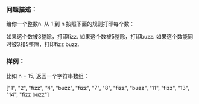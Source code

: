 ### 问题描述：
给你一个整数n. 从 1 到 n 按照下面的规则打印每个数：

如果这个数被3整除，打印fizz.
如果这个数被5整除，打印buzz.
如果这个数能同时被3和5整除，打印fizz buzz.

### 样例：
比如 n = 15, 返回一个字符串数组：

["1", "2", "fizz", "4", "buzz", "fizz", "7", "8", "fizz", "buzz", "11", "fizz", "13", "14", "fizz buzz"]